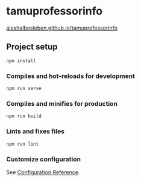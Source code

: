 # tamuprofessorinfo

[alexhalbesleben.github.io/tamuprofessorinfo](https://alexhalbesleben.github.io/tamuprofessorinfo)

## Project setup
```
npm install
```

### Compiles and hot-reloads for development
```
npm run serve
```

### Compiles and minifies for production
```
npm run build
```

### Lints and fixes files
```
npm run lint
```

### Customize configuration
See [Configuration Reference](https://cli.vuejs.org/config/).
